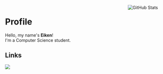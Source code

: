 <img src="https://streak-stats.demolab.com?user=eikenn&theme=icegray&border_radius=20" alt="GitHub Stats" align="right">
<h1>Profile</h1>
<p align="left">Hello, my name's <strong>Eiken</strong>!<br>
I'm a Computer Science student.</p>

<h2>Links</h2>
<a href="https://github.com/eikenn"><img src="https://img.shields.io/badge/GitHub-fff?style=for-the-badge&logo=github&logoColor=gray" target="_blank">
